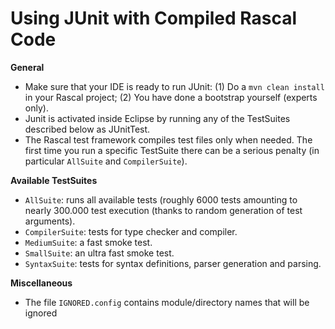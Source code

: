 # Using JUnit with Compiled Rascal Code

__General__
* Make sure that your IDE is ready to run JUnit:
  (1) Do a `mvn clean install` in your Rascal project;
  (2) You have done a bootstrap yourself (experts only).
* Junit is activated inside Eclipse by running any of the TestSuites described below as JUnitTest.
* The Rascal test framework compiles test files only when needed. The first time you run a  specific TestSuite there can be a serious penalty (in particular `AllSuite` and `CompilerSuite`).


__Available TestSuites__
* `AllSuite`: runs all available tests (roughly 6000 tests amounting to nearly 300.000 test execution (thanks to random generation of test arguments).
* `CompilerSuite`: tests for type checker and compiler.
* `MediumSuite`: a fast smoke test.
* `SmallSuite`: an ultra fast smoke test.
* `SyntaxSuite`: tests for syntax definitions, parser generation and parsing.

__Miscellaneous__
* The file `IGNORED.config` contains module/directory names that will be ignored